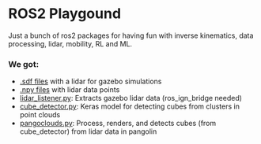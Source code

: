 # ROS2 Playgound

Just a bunch of ros2 packages for having fun with inverse kinematics, data processing, lidar, mobility, RL and ML.

### We got:
- [.sdf files](src/lidar_planning/resource) with a lidar for gazebo simulations
- [.npy files](src/lidar_planninng/resource/clouds) with lidar data points 
- [lidar_listener.py](src/lidar_planning/lidar_planning/lidar_listener.py): Extracts gazebo lidar data (ros_ign_bridge needed)
- [cube_detector.py](cube_detector.py): Keras model for detecting cubes from clusters in point clouds
- [pangoclouds.py](pangoclouds.py): Process, renders, and detects cubes (from cube_detector) from lidar data in pangolin

